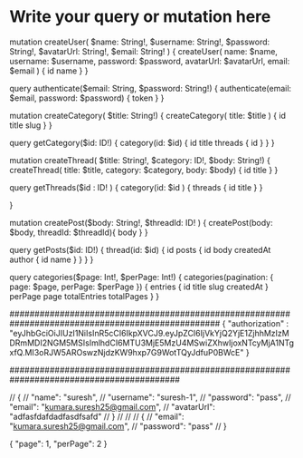 # Write your query or mutation here
mutation createUser( $name: String!,
  $username: String!, $password: String!,
  $avatarUrl: String!, $email: String! ) {
  createUser(
    name: $name,
    username: $username,
    password: $password,
    avatarUrl: $avatarUrl,
  	email: $email
   ) {
   	id
    name
  }
}

query authenticate($email: String, $password: String!) {
  authenticate(email: $email, password: $password) {
    token
  }
}

mutation createCategory( $title: String!) {
  createCategory(
    title: $title
   ) {
   	id
    title
    slug
  }
}

query getCategory($id: ID!) {
  category(id: $id) {
  id
  title
  threads {
      id
    }
  }
}

mutation createThread(
    $title: String!,
    $category: ID!,
    $body: String!) {
  createThread(
    title: $title,
    category: $category,
    body: $body) {
     id
     title
  }
}

query getThreads($id : ID! ) {
  category(id: $id ) {
     threads {
      id
      title
    }
  }

}

mutation createPost($body: String!, $threadId: ID! ) {
  createPost(body: $body, threadId: $threadId){
    body
  }
}

query getPosts($id: ID!) {
  thread(id: $id) {
  id
  posts {
    id
    body
    createdAt
    author {
      id
      name
    }
   }
	}
}


query categories($page: Int!, $perPage: Int!) {
  categories(pagination: { page: $page, perPage: $perPage }) {
  entries {
    id
    title
    slug
    createdAt
  }
  perPage
  page
  totalEntries
  totalPages
  }
}




##################################################################################################
{
  "authorization" : "eyJhbGciOiJIUzI1NiIsInR5cCI6IkpXVCJ9.eyJpZCI6IjVkYjQ2YjE1ZjhhMzIzMDRmMDI2NGM5MSIsImlhdCI6MTU3MjE5MzU4MSwiZXhwIjoxNTcyMjA1NTgxfQ.MI3oRJW5AROswzNjdzKW9hxp7G9WotTQyJdfuP0BWcE"
}


##########################################################################################


// {
//   "name": "suresh",
//   "username": "suresh-1",
//   "password": "pass",
//   "email": "kumara.suresh25@gmail.com",
//   "avatarUrl": "adfasfdafdadfasdfsafd"
// }
//
//
// {
//   "email": "kumara.suresh25@gmail.com",
//   "password": "pass"
// }


{
  "page": 1,
  "perPage": 2
}
